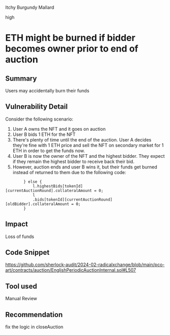 Itchy Burgundy Mallard

high

# ETH might be burned if bidder becomes owner prior to end of auction

## Summary
Users may accidentally burn their funds

## Vulnerability Detail
Consider the following scenario: 

1. User A owns the NFT and it goes on auction
2. User B bids 1 ETH for the NFT
3. There's plenty of time until the end of the auction. User A decides they're fine with 1 ETH price and sell the NFT on secondary market for 1 ETH in order to get the funds now.
4. User B is now the owner of the NFT and the highest bidder. They expect if they remain the highest bidder to receive back their bid.
5. However, auction ends and user B wins it, but their funds get burned instead of returned to them due to the following code: 

```solidity
        } else {
            l.highestBids[tokenId][currentAuctionRound].collateralAmount = 0;
            l
            .bids[tokenId][currentAuctionRound][oldBidder].collateralAmount = 0;
        }
```


## Impact
Loss of funds

## Code Snippet
https://github.com/sherlock-audit/2024-02-radicalxchange/blob/main/pco-art/contracts/auction/EnglishPeriodicAuctionInternal.sol#L507


## Tool used

Manual Review

## Recommendation
fix the logic in closeAuction
